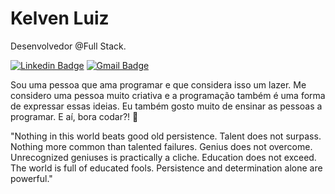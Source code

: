 # Kelven Luiz 

Desenvolvedor @Full Stack.

[![Linkedin Badge](https://img.shields.io/badge/-kelvenbr@gmail.com-3F5D7D?style=for-the-badge&logo=gmail)](https://www.linkedin.com/in/kelvenluiz/) 
[![Gmail Badge](https://img.shields.io/badge/-linkedin.com/in/kelvenluiz-3F5D7D?style=for-the-badge&logo=linkedin)](https://www.linkedin.com/in/kelvenluiz/)

Sou uma pessoa que ama programar e que considera isso um lazer. Me considero uma pessoa muito criativa e a programação também é uma forma de expressar essas ideias. Eu também gosto muito de ensinar as pessoas a programar. E aí, bora codar?! 🚀

"Nothing in this world beats good old persistence. Talent does not surpass. Nothing more common than talented failures. Genius does not overcome. Unrecognized geniuses is practically a cliche. Education does not exceed. The world is full of educated fools. Persistence and determination alone are powerful."

